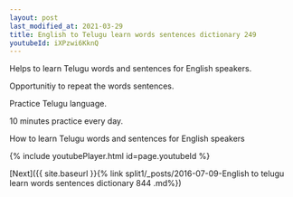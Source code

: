 ```yaml
---
layout: post
last_modified_at: 2021-03-29
title: English to Telugu learn words sentences dictionary 249 
youtubeId: iXPzwi6KknQ
---
```

 
 
Helps to learn Telugu words and sentences for English speakers.

Opportunitiy to repeat the words sentences. 

Practice Telugu language. 
 
10 minutes practice every day. 
 
How to learn Telugu words and sentences for English speakers 
 
{% include youtubePlayer.html id=page.youtubeId %}
 
 
[Next]({{ site.baseurl }}{% link  split1/_posts/2016-07-09-English to telugu learn words sentences dictionary 844 .md%})
 

